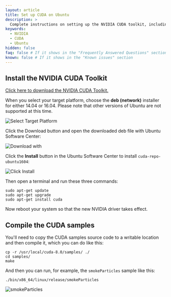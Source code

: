 ```yaml
---
layout: article
title: Set up CUDA on Ubuntu
description: >
  Complete instructions on setting up the NVIDIA CUDA toolkit, including compiling CUDA samples.
keywords:
  - NVIDIA
  - CUDA
  - Ubuntu
hidden: false
faq: false # If it shows in the "Frequently Answered Questions" section
known: false # If it shows in the "Known issues" section
---
```


## Install the NVIDIA CUDA Toolkit

[Click here to download the NVIDIA CUDA Toolkit.](https://developer.nvidia.com/cuda-downloads)

When you select your target platform, choose the **deb (network)** installer for either 14.04 or 16.04. Please note that other versions of Ubuntu are not supported at this time.

![Select Target Platform]({{site.baseurl}}/images/cuda/1_download-1604.png)

Click the Download button and open the downloaded deb file with Ubuntu Software
Center:

![Download with]({{site.baseurl}}/images/cuda/2_open_with-1604.png)

Click the **Install** button in the Ubuntu Software Center to install
`cuda-repo-ubuntu1604`:

![Click Install]({{site.baseurl}}/images/cuda/3_install-1604.png)

Then open a terminal and run these three commands:

    sudo apt-get update
    sudo apt-get upgrade
    sudo apt-get install cuda

Now reboot your system so that the new NVIDIA driver takes effect.

## Compile the CUDA samples

You'll need to copy the CUDA samples source code to a writable location and
then compile it, which you can do like this:

    cp -r /usr/local/cuda-8.0/samples/ ./
    cd samples/
    make

And then you can run, for example, the `smokeParticles` sample like this:

    ./bin/x86_64/linux/release/smokeParticles

![smokeParticles]({{site.baseurl}}/images/cuda/4_smokeParticles.png)
